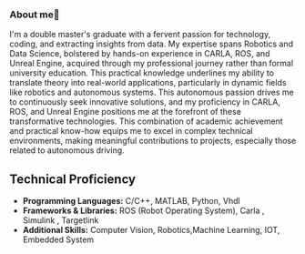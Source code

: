 ### About me👋

<!--
**Goldu/Goldu** is a ✨ _special_ ✨ repository because its `README.md` (this file) appears on your GitHub profile.

Here are some ideas to get you started:

- 🔭 I’m currently working on ...
- 🌱 I’m currently learning ...
- 👯 I’m looking to collaborate on ...
- 🤔 I’m looking for help with ...
- 💬 Ask me about ...
- 📫 How to reach me: ...
- 😄 Pronouns: ...
- ⚡ Fun fact: ...
-->
I'm a double master's graduate with a fervent passion for technology, coding, and extracting insights from data. My expertise spans Robotics and Data Science, bolstered by hands-on experience in CARLA, ROS, and Unreal Engine, acquired through my professional journey rather than formal university education. This practical knowledge underlines my ability to translate theory into real-world applications, particularly in dynamic fields like robotics and autonomous systems. This autonomous passion drives me to continuously seek innovative solutions, and my proficiency in CARLA, ROS, and Unreal Engine positions me at the forefront of these transformative technologies. This combination of academic achievement and practical know-how equips me to excel in complex technical environments, making meaningful contributions to projects, especially those related to autonomous driving.

## Technical Proficiency

- **Programming Languages:** C/C++, MATLAB, Python, Vhdl
- **Frameworks & Libraries:** ROS (Robot Operating System), Carla , Simulink , Targetlink
- **Additional Skills:** Computer Vision, Robotics,Machine Learning, IOT, Embedded System
